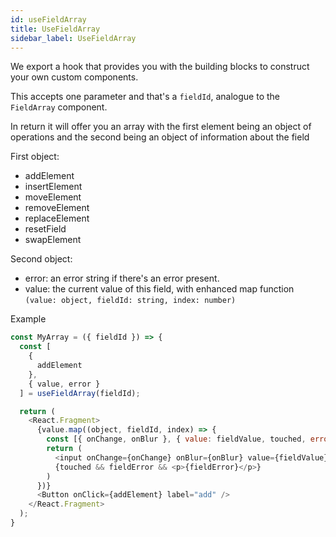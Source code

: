 ```yaml
---
id: useFieldArray
title: UseFieldArray
sidebar_label: UseFieldArray
---
```


We export a hook that provides you with the building blocks to construct your own custom components.

This accepts one parameter and that's a `fieldId`, analogue to the `FieldArray` component.

In return it will offer you an array with the first element being an object of operations and the second being an object of information about the field

First object:

- addElement
- insertElement
- moveElement
- removeElement
- replaceElement
- resetField
- swapElement

Second object:

- error: an error string if there's an error present.
- value: the current value of this field, with enhanced map function `(value: object, fieldId: string, index: number)`

Example

```javascript
const MyArray = ({ fieldId }) => {
  const [
    {
      addElement
    },
    { value, error }
  ] = useFieldArray(fieldId);

  return (
    <React.Fragment>
      {value.map((object, fieldId, index) => {
        const [{ onChange, onBlur }, { value: fieldValue, touched, error: fieldError }] = useField(fieldId);
        return (
          <input onChange={onChange} onBlur={onBlur} value={fieldValue} />
          {touched && fieldError && <p>{fieldError}</p>}
        )
      })}
      <Button onClick={addElement} label="add" />
    </React.Fragment>
  );
}
```
